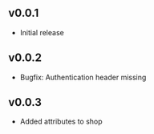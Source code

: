## v0.0.1

* Initial release

## v0.0.2

* Bugfix: Authentication header missing

## v0.0.3

* Added attributes to shop
